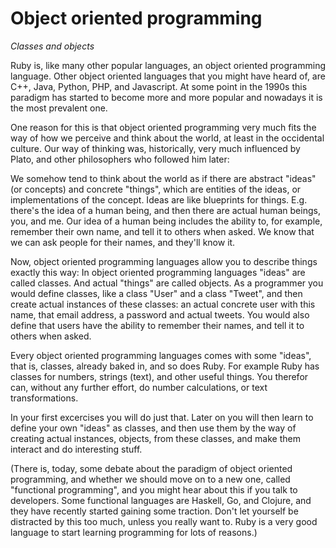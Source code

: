 # Object oriented programming

*Classes and objects*

Ruby is, like many other popular languages, an object oriented programming
language. Other object oriented languages that you might have heard of, are
C++, Java, Python, PHP, and Javascript. At some point in the 1990s this
paradigm has started to become more and more popular and nowadays it is the
most prevalent one.

One reason for this is that object oriented programming very much fits the way
of how we perceive and think about the world, at least in the occidental
culture. Our way of thinking was, historically, very much influenced by Plato,
and other philosophers who followed him later:

We somehow tend to think about the world as if there are abstract "ideas" (or
concepts) and concrete "things", which are entities of the ideas, or
implementations of the concept. Ideas are like blueprints for things. E.g.
there's the idea of a human being, and then there are actual human beings, you,
and me. Our idea of a human being includes the ability to, for example,
remember their own name, and tell it to others when asked. We know that we can
ask people for their names, and they'll know it.

Now, object oriented programming languages allow you to describe things exactly
this way: In object oriented programming languages "ideas" are called classes.
And actual "things" are called objects. As a programmer you would define
classes, like a class "User" and a class "Tweet", and then create actual
instances of these classes: an actual concrete user with this name, that email
address, a password and actual tweets. You would also define that users have
the ability to remember their names, and tell it to others when asked.

Every object oriented programming languages comes with some "ideas", that is,
classes, already baked in, and so does Ruby. For example Ruby has classes for
numbers, strings (text), and other useful things. You therefor can, without any
further effort, do number calculations, or text transformations.

In your first excercises you will do just that. Later on you will then learn to
define your own "ideas" as classes, and then use them by the way of creating
actual instances, objects, from these classes, and make them interact and do
interesting stuff.

(There is, today, some debate about the paradigm of object oriented
programming, and whether we should move on to a new one, called "functional
programming", and you might hear about this if you talk to developers. Some
functional languages are Haskell, Go, and Clojure, and they have recently
started gaining some traction. Don't let yourself be distracted by this too
much, unless you really want to. Ruby is a very good language to start learning
programming for lots of reasons.)
